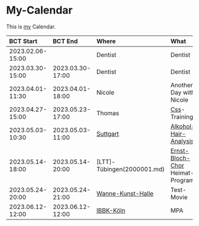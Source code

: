 # My-Calendar

This is [my](0.md) Calendar.

| BCT Start        | BCT End          | Where                      | What                                        | 
| :----------------|:-----------------|:---------------------------|:--------------------------------------------|
| 2023.02.06-15:00 |                  | Dentist                    | Dentist                                     |
| 2023.03.30-15:00 | 2023.03.30-17:00 | Dentist                    | Dentist                                     |
| 2023.04.01-11:30 | 2023.04.01-18:00 | Nicole                     | Another Day with Nicole                     |
| 2023.04.27-15:00 | 2023.05.23-17:00 | Thomas                     | [Css](9000135.md)-Training                  | <a id="10005"/>
| 2023.05.03-10:30 | 2023.05.03-11:00 | [Suttgart](140000011.md)   | [Alkohol-Hair-Analysis](1000001004.md)      | <a id="10001"/>
| 2023.05.14-18:00 | 2023.05.14-20:00 | [LTT]-Tübingen(2000001.md) | [Ernst-Bloch-Chor](2010013.md) Heimat-Programm | <a id="10006">
| 2023.05.24-20:00 | 2023.05.24-21:00 | [Wanne-Kunst-Halle](140100000.md) | Test-Movie                           | <a id="10000"/>
| 2023.06.12-12:00 | 2023.06.12-12:00 | [IBBK-Köln](1240000006.md) | MPA                                         | <a id="10007"/>
